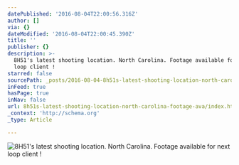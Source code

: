 ```yaml
---
datePublished: '2016-08-04T22:00:56.316Z'
author: []
via: {}
dateModified: '2016-08-04T22:00:45.390Z'
title: ''
publisher: {}
description: >-
  8H51's latest shooting location. North Carolina. Footage available for next
  loop client ! 
starred: false
sourcePath: _posts/2016-08-04-8h51s-latest-shooting-location-north-carolina-footage-ava.md
inFeed: true
hasPage: true
inNav: false
url: 8h51s-latest-shooting-location-north-carolina-footage-ava/index.html
_context: 'http://schema.org'
_type: Article

---
```

![8H51's latest shooting location. North Carolina. Footage available for next loop client ! ](https://the-grid-user-content.s3-us-west-2.amazonaws.com/1f721398-808f-4ffd-9304-8a28d877ef3f.jpg)